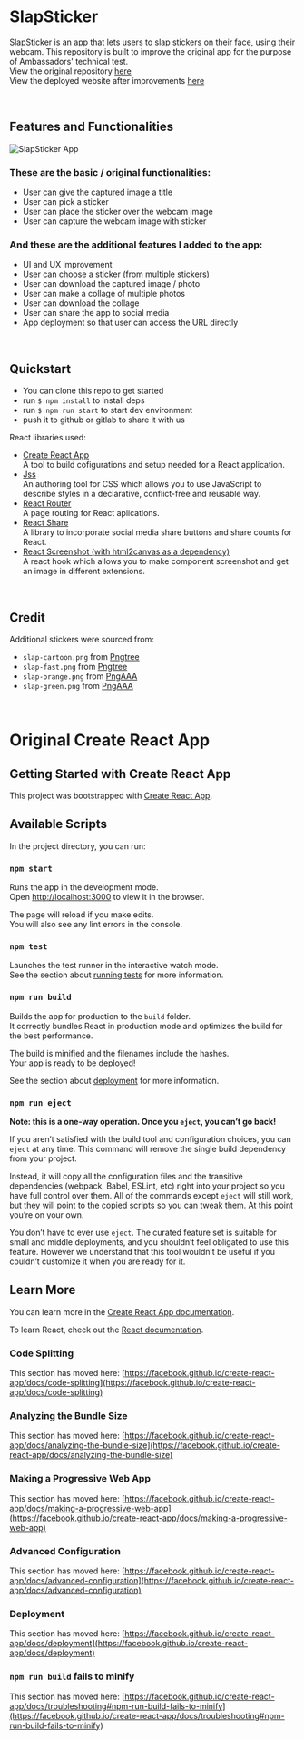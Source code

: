# SlapSticker  
SlapSticker is an app that lets users to slap stickers on their face, using their webcam. This repository is built to improve the original app for the purpose of Ambassadors' technical test.   
View the original repository [here](https://gitlab.com/AmbassadorsLab/react-dev-eval-2021)  
View the deployed website after improvements [here](https://dissyulina.github.io/slapsticker-react/)   

<br/>  

## Features and Functionalities  
![SlapSticker App](full-page.png)

### These are the basic / original functionalities:  

- User can give the captured image a title  
- User can pick a sticker  
- User can place the sticker over the webcam image  
- User can capture the webcam image with sticker  

### And these are the additional features I added to the app:  

- UI and UX improvement  
- User can choose a sticker (from multiple stickers)  
- User can download the captured image / photo  
- User can make a collage of multiple photos
- User can download the collage
- User can share the app to social media  
- App deployment so that user can access the URL directly  

<br/>   

## Quickstart  

- You can clone this repo to get started  
- run `$ npm install` to install deps  
- run `$ npm run start` to start dev environment  
- push it to github or gitlab to share it with us  

React libraries used:  
- [Create React App](https://create-react-app.dev/)  
    A tool to build cofigurations and setup needed for a React application.
- [Jss](https://cssinjs.org/?v=v10.9.0)  
   An authoring tool for CSS which allows you to use JavaScript to describe styles in a declarative, conflict-free and reusable way.
- [React Router](https://reactrouter.com/)  
   A page routing for React aplications.
- [React Share](https://github.com/nygardk/react-share)  
   A library to incorporate social media share buttons and share counts for React.
- [React Screenshot (with html2canvas as a dependency)](https://github.com/vre2h/use-react-screenshot)  
   A react hook which allows you to make component screenshot and get an image in different extensions.

<br/>  

## Credit  
Additional stickers were sourced from:
- `slap-cartoon.png` from [Pngtree](https://pngtree.com/element/down?id=NDU5NjY1Ng==&type=1&time=1648205516&token=Yjk5ODk1ZmQ1MjcxMGIwNDEzMDY4Y2UxNzg3OGIxNGI=)  
- `slap-fast.png` from [Pngtree](https://pngtree.com/freepng/fan-ear-light-cartoon-gesture_4596656.html)  
- `slap-orange.png` from [PngAAA](https://www.pngaaa.com/detail/2073428)  
- `slap-green.png` from [PngAAA](https://www.pngaaa.com/detail/2073514)  

<br/>  

# Original Create React App

## Getting Started with Create React App

This project was bootstrapped with [Create React App](https://github.com/facebook/create-react-app).

## Available Scripts

In the project directory, you can run:

### `npm start`

Runs the app in the development mode.\
Open [http://localhost:3000](http://localhost:3000) to view it in the browser.

The page will reload if you make edits.\
You will also see any lint errors in the console.

### `npm test`

Launches the test runner in the interactive watch mode.\
See the section about [running tests](https://facebook.github.io/create-react-app/docs/running-tests) for more information.

### `npm run build`

Builds the app for production to the `build` folder.\
It correctly bundles React in production mode and optimizes the build for the best performance.

The build is minified and the filenames include the hashes.\
Your app is ready to be deployed!

See the section about [deployment](https://facebook.github.io/create-react-app/docs/deployment) for more information.

### `npm run eject`

**Note: this is a one-way operation. Once you `eject`, you can’t go back!**

If you aren’t satisfied with the build tool and configuration choices, you can `eject` at any time. This command will remove the single build dependency from your project.

Instead, it will copy all the configuration files and the transitive dependencies (webpack, Babel, ESLint, etc) right into your project so you have full control over them. All of the commands except `eject` will still work, but they will point to the copied scripts so you can tweak them. At this point you’re on your own.

You don’t have to ever use `eject`. The curated feature set is suitable for small and middle deployments, and you shouldn’t feel obligated to use this feature. However we understand that this tool wouldn’t be useful if you couldn’t customize it when you are ready for it.

## Learn More

You can learn more in the [Create React App documentation](https://facebook.github.io/create-react-app/docs/getting-started).

To learn React, check out the [React documentation](https://reactjs.org/).

### Code Splitting

This section has moved here: [https://facebook.github.io/create-react-app/docs/code-splitting](https://facebook.github.io/create-react-app/docs/code-splitting)

### Analyzing the Bundle Size

This section has moved here: [https://facebook.github.io/create-react-app/docs/analyzing-the-bundle-size](https://facebook.github.io/create-react-app/docs/analyzing-the-bundle-size)

### Making a Progressive Web App

This section has moved here: [https://facebook.github.io/create-react-app/docs/making-a-progressive-web-app](https://facebook.github.io/create-react-app/docs/making-a-progressive-web-app)

### Advanced Configuration

This section has moved here: [https://facebook.github.io/create-react-app/docs/advanced-configuration](https://facebook.github.io/create-react-app/docs/advanced-configuration)

### Deployment

This section has moved here: [https://facebook.github.io/create-react-app/docs/deployment](https://facebook.github.io/create-react-app/docs/deployment)

### `npm run build` fails to minify

This section has moved here: [https://facebook.github.io/create-react-app/docs/troubleshooting#npm-run-build-fails-to-minify](https://facebook.github.io/create-react-app/docs/troubleshooting#npm-run-build-fails-to-minify)
